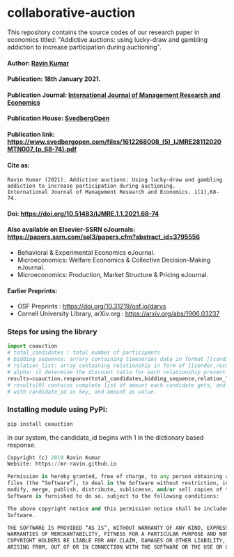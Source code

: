# collaborative-auction
This repository contains the source codes of our research paper in economics titled: "Addictive auctions: using lucky-draw and gambling addiction to increase participation during auctioning".

#### Author: [Ravin Kumar](https://mr-ravin.github.io)

#### Publication: 18th January 2021.

#### Publication Journal: [International Journal of Management Research and Economics](https://www.svedbergopen.com/journals/International-Journal-of-Management-Research-and-Economics/About-the-Journal/)

#### Publication House: [SvedbergOpen](https://www.svedbergopen.com)

#### Publication link: https://www.svedbergopen.com/files/1612268008_(5)_IJMRE28112020MTN007_(p_68-74).pdf

#### Cite as:

```
Ravin Kumar (2021). Addictive auctions: Using lucky-draw and gambling addiction to increase participation during auctioning.
International Journal of Management Research and Economics. 1(1),68-74.
```

#### Doi: https://doi.org/10.51483/IJMRE.1.1.2021.68-74

#### Also available on Elsevier-SSRN eJournals: https://papers.ssrn.com/sol3/papers.cfm?abstract_id=3795556

- Behavioral & Experimental Economics eJournal.
- Microeconomics: Welfare Economics & Collective Decision-Making eJournal.
- Microeconomics: Production, Market Structure & Pricing eJournal.

####  Earlier Preprints:

- OSF Preprints : https://doi.org/10.31219/osf.io/darvs
- Cornell University LIbrary, arXiv.org : https://arxiv.org/abs/1906.03237

 ### Steps for using the library
```python
import coauction
# total_candidates : total number of participants
# bidding_sequence: arrary containing timeseries data in format [[candidate_id,candidate_offer],[candidate_id,candidate_offer] ....]
# relation_list: array containing relationship in form of [[sender,receiver],..] here 1 represents the person who won the bidding, 2 repreents the second last bidding candidate etc.
# alpha: it determine the discount ratio for each relationship present in relation_list
results=coauction.response(total_candidates,bidding_sequence,relation_list,alpha)
# results[0] contains complete list of amount each candidate gets, and results[1] contains the amount in form of a dictionary,
# with candidate_id as key, and amount as value.
```

### Installing module using PyPi:
```python
pip install coauction
```
In our system, the candidate_id begins with 1 in the dictionary based response.

```python
Copyright (c) 2019 Ravin Kumar
Website: https://mr-ravin.github.io

Permission is hereby granted, free of charge, to any person obtaining a copy of this software and associated documentation 
files (the “Software”), to deal in the Software without restriction, including without limitation the rights to use, copy, 
modify, merge, publish, distribute, sublicense, and/or sell copies of the Software, and to permit persons to whom the 
Software is furnished to do so, subject to the following conditions:

The above copyright notice and this permission notice shall be included in all copies or substantial portions of the 
Software.

THE SOFTWARE IS PROVIDED “AS IS”, WITHOUT WARRANTY OF ANY KIND, EXPRESS OR IMPLIED, INCLUDING BUT NOT LIMITED TO THE 
WARRANTIES OF MERCHANTABILITY, FITNESS FOR A PARTICULAR PURPOSE AND NONINFRINGEMENT. IN NO EVENT SHALL THE AUTHORS OR 
COPYRIGHT HOLDERS BE LIABLE FOR ANY CLAIM, DAMAGES OR OTHER LIABILITY, WHETHER IN AN ACTION OF CONTRACT, TORT OR OTHERWISE, 
ARISING FROM, OUT OF OR IN CONNECTION WITH THE SOFTWARE OR THE USE OR OTHER DEALINGS IN THE SOFTWARE.
```
